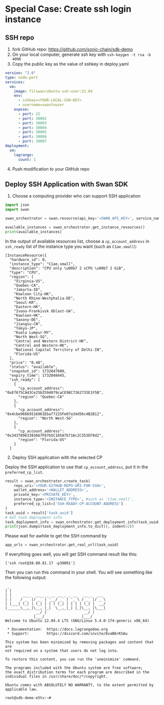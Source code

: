 # Special Case: Create ssh login instance

## SSH repo

1. fork GitHub repo: https://github.com/sonic-chain/sdk-demo
2. On your local computer, generate ssh key with `ssh-keygen -t rsa -b 4096`
3. Copy the public key as the value of sshkey in deploy.yaml

```yaml
version: "2.0"
type: node-port
services:
  vm:
    image: filswan/ubuntu-ssh-user:22.04
    env:
      - sshkey=<YOUR-LOCAL-SSH-KEY>
      - username=swantouser
    expose:
      - port: 22
      - port: 30002
      - port: 30003
      - port: 30004
      - port: 30005
      - port: 30006
      - port: 30007
deployment:
  vm:
    lagrange:
      count: 1
```

4. Push modification to your GitHub repo

## Deploy SSH Application with Swan SDK

1. Choose a computing provider who can support SSH application

```py
import json
import swan

swan_orchestrator = swan.resource(api_key='<SWAN_API_KEY>', service_name='Orchestrator')

available_instances = swan_orchestrator.get_instance_resources()
print(available_instances)
```

In the output of available resources list, choose a `cp_account_address` in `ssh_ready` list of the instance type you want (such as `C1ae.small`):

```
[InstanceResource({
  "hardware_id": 0,
  "instance_type": "C1ae.small",
  "description": "CPU only \u00b7 2 vCPU \u00b7 2 GiB",
  "type": "CPU",
  "region": [
    "Virginia-US",
    "Quebec-CA",
    "Jakarta-ID",
    "Kowloon City-HK",
    "North Rhine-Westphalia-DE",
    "Seoul-KR",
    "Eastern-HK",
    "Ivano-Frankivsk Oblast-UA",
    "Kowloon-HK",
    "Saxony-DE",
    "Jiangsu-CN",
    "Tokyo-JP",
    "Kuala Lumpur-MY",
    "North West-SG",
    "Central and Western District-HK",
    "Central and Western-HK",
    "National Capital Territory of Delhi-IN",
    "Florida-US"
  ],
  "price": "0.48",
  "status": "available",
  "snapshot_id": 1732047600,
  "expiry_time": 1732048445,
  "ssh_ready": [
    {
      "cp_account_address": "0xEf675CA43Ce25b2594079caCE98C7362733E1F5B",
      "region": "Quebec-CA"
    },
    {
      "cp_account_address": "0x4cbe96669516961Ebaf7225Fe07a34d56c4B2B12",
      "region": "North West-SG"
    },
    {
      "cp_account_address": "0x34378963383667F87b5C185A7b716c2C353EF9d2",
      "region": "Florida-US"
    }
  ]
```

2. Deploy SSH application with the selected CP

Deploy the SSH application to use that `cp_account_address`, put it in the `preferred_cp_list`.

```py
result = swan_orchestrator.create_task(
    repo_uri='<YOUR-GITHUB-REPO-URI-FOR-SSH>',
    wallet_address='<WALLET_ADDRESS>',
    private_key='<PRIVATE_KEY>',
    instance_type='<INSTANCE_TYPE>', #such as 'C1ae.small',
    preferred_cp_list=['SSH-READY-CP-ACCOUNT-ADDRESS']
)
task_uuid = result['task_uuid']
# Get task deployment info
task_deployment_info = swan_orchestrator.get_deployment_info(task_uuid=task_uuid)
print(json.dumps(task_deployment_info.to_dict(), indent=2))
```

Please wait for awhile to get the SSH command by

```py
app_urls = swan_orchestrator.get_real_url(task_uuid)
```

If everything goes well, you will get SSH command result like this:

```
['ssh root@38.80.81.17 -p30001']
```

Then you can run this command in your shell. You will see something like the following output:

```
 _
| |
| |     __ _  __ _ _ __ __ _ _ __   __ _  ___
| |    / _` |/ _` | '__/ _` | '_ \ / _` |/ _ \
| |___| (_| | (_| | | | (_| | | | | (_| |  __/
|______\__,_|\__, |_|  \__,_|_| |_|\__, |\___|
              __/ |                 __/ |
             |___/                 |___/
Welcome to Ubuntu 22.04.4 LTS (GNU/Linux 5.4.0-174-generic x86_64)

 * Documentation:  https://docs.lagrangedao.org
 * Support:        https://discord.com/invite/8vaB6rKSAu

This system has been minimized by removing packages and content that are
not required on a system that users do not log into.

To restore this content, you can run the 'unminimize' command.

The programs included with the Ubuntu system are free software;
the exact distribution terms for each program are described in the
individual files in /usr/share/doc/*/copyright.

Ubuntu comes with ABSOLUTELY NO WARRANTY, to the extent permitted by
applicable law.

root@sdk-demo-e5tv:~#
```

